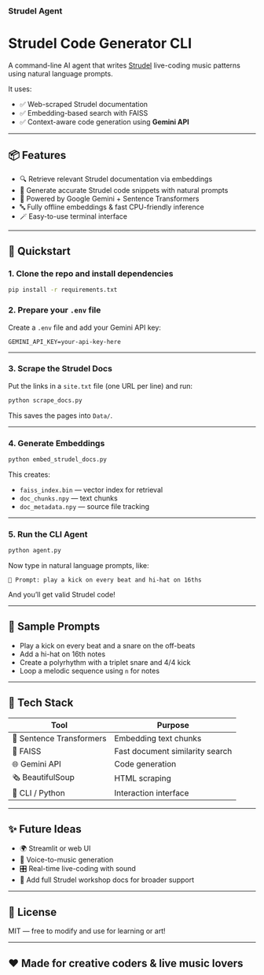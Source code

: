 ### Strudel Agent
# Strudel Code Generator CLI 

A command-line AI agent that writes [Strudel](https://strudel.cc/) live-coding music patterns using natural language prompts.

It uses:

* ✅ Web-scraped Strudel documentation
* ✅ Embedding-based search with FAISS
* ✅ Context-aware code generation using **Gemini API**

---

## 📦 Features

* 🔍 Retrieve relevant Strudel documentation via embeddings
* 🌹 Generate accurate Strudel code snippets with natural prompts
* 🧠 Powered by Google Gemini + Sentence Transformers
* 🔤 Fully offline embeddings & fast CPU-friendly inference
* 🪄 Easy-to-use terminal interface

---

## 🚀 Quickstart

### 1. Clone the repo and install dependencies

```bash
pip install -r requirements.txt
```

### 2. Prepare your `.env` file

Create a `.env` file and add your Gemini API key:

```
GEMINI_API_KEY=your-api-key-here
```
---

### 3. Scrape the Strudel Docs

Put the links in a `site.txt` file (one URL per line) and run:

```bash
python scrape_docs.py
```

This saves the pages into `Data/`.

---

### 4. Generate Embeddings

```bash
python embed_strudel_docs.py
```

This creates:

* `faiss_index.bin` — vector index for retrieval
* `doc_chunks.npy` — text chunks
* `doc_metadata.npy` — source file tracking

---

### 5. Run the CLI Agent

```bash
python agent.py
```

Now type in natural language prompts, like:

```
🧠 Prompt: play a kick on every beat and hi-hat on 16ths
```

And you’ll get valid Strudel code!

---

## 🧪 Sample Prompts

* Play a kick on every beat and a snare on the off-beats
* Add a hi-hat on 16th notes
* Create a polyrhythm with a triplet snare and 4/4 kick
* Loop a melodic sequence using `n` for notes

---

## 💠 Tech Stack

| Tool                     | Purpose                         |
| ------------------------ | ------------------------------- |
| 🧠 Sentence Transformers | Embedding text chunks           |
| 🔂 FAISS                 | Fast document similarity search |
| 🌐 Gemini API            | Code generation                 |
| 🗞 BeautifulSoup         | HTML scraping                   |
| 🧪 CLI / Python          | Interaction interface           |


---

## ✨ Future Ideas

* 🌍 Streamlit or web UI
* 🎤 Voice-to-music generation
* 🎛️ Real-time live-coding with sound
* 🔄 Add full Strudel workshop docs for broader support

---

## 📝 License

MIT — free to modify and use for learning or art!

---

## ❤️ Made for creative coders & live music lovers
